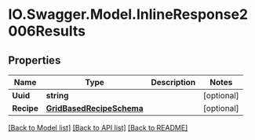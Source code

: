 # IO.Swagger.Model.InlineResponse2006Results
## Properties

Name | Type | Description | Notes
------------ | ------------- | ------------- | -------------
**Uuid** | **string** |  | [optional] 
**Recipe** | [**GridBasedRecipeSchema**](GridBasedRecipeSchema.md) |  | [optional] 

[[Back to Model list]](../README.md#documentation-for-models) [[Back to API list]](../README.md#documentation-for-api-endpoints) [[Back to README]](../README.md)

